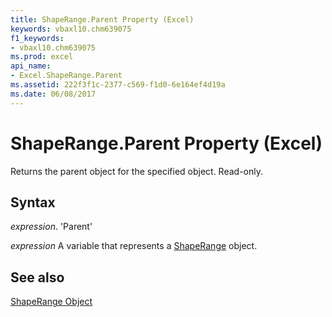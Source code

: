 ```yaml
---
title: ShapeRange.Parent Property (Excel)
keywords: vbaxl10.chm639075
f1_keywords:
- vbaxl10.chm639075
ms.prod: excel
api_name:
- Excel.ShapeRange.Parent
ms.assetid: 222f3f1c-2377-c569-f1d0-6e164ef4d19a
ms.date: 06/08/2017
---
```



# ShapeRange.Parent Property (Excel)

Returns the parent object for the specified object. Read-only.


## Syntax

 _expression_. 'Parent'

 _expression_ A variable that represents a [ShapeRange](./Excel.ShapeRange.md) object.


## See also


[ShapeRange Object](Excel.ShapeRange.md)

